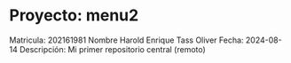 # Proyecto: menu2
Matricula: 202161981
Nombre Harold Enrique Tass Oliver
Fecha: 2024-08-14
Descripción: Mi primer repositorio central (remoto)
